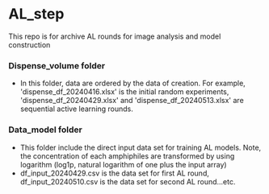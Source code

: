 # AL_step
This repo is for archive AL rounds for image analysis and model construction

### Dispense_volume folder
- In this folder, data are ordered by the data of creation. For example, 'dispense_df_20240416.xlsx' is the initial random experiments, 'dispense_df_20240429.xlsx' and 'dispense_df_20240513.xlsx' are sequential active learning rounds.

### Data_model folder
- This folder include the direct input data set for training AL models. Note, the concentration of each amphiphiles are transformed by using logarithm (log1p, natural logarithm of one plus the input array)
- df_input_20240429.csv is the data set for first AL round, df_input_20240510.csv is the data set for second AL round...etc.  
